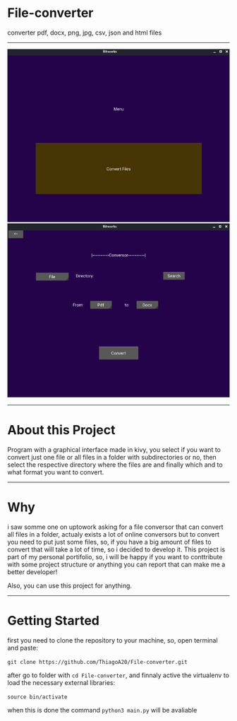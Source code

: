 ﻿# File-converter

converter pdf, docx, png, jpg, csv, json and html files

---

![What is this](bitworks.png)
![What is this](bitworks2.png)

---

# About this Project

Program with a graphical interface made in kivy, you select if you want to convert just one file or all files in a folder with subdirectories or
no, then select the respective directory where the files are and finally which and to what format you want to convert.

---

# Why

i saw somme one on uptowork asking for a file conversor that can convert all files in a folder, actualy exists a lot of online conversors but to convert you need to put just some files, so, if you have a big amount of files to convert that will take a lot of time, so i decided to develop it. This project is part of my personal portifolio, so, i will be happy if you want to conttribute with some project structure or anything you can report that can make me a better developer!

Also, you can use this project for anything.

---

# Getting Started

first you need to clone the repository to your machine, so, open terminal and paste:

```git clone https://github.com/ThiagoA20/File-converter.git```

after go to folder with ```cd File-converter```, and finnaly active the virtualenv to load the necessary external libraries: 

```source bin/activate```

when this is done the command ```python3 main.py``` will be avaliable

